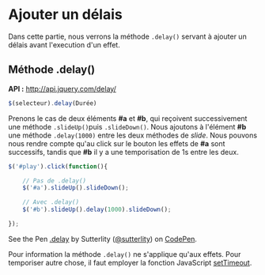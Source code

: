 # Ajouter un délais

Dans cette partie, nous verrons la méthode `.delay()` servant à ajouter un délais avant l'execution d'un effet.

## Méthode .delay()

**API :** http://api.jquery.com/delay/

```js
$(selecteur).delay(Durée)
```

Prenons le cas de deux éléments **#a** et **#b**, qui reçoivent successivement une méthode `.slideUp()`puis `.slideDown()`. Nous ajoutons à l'élément **#b** une méthode `.delay(1000)` entre les deux méthodes de *slide*. Nous pouvons nous rendre compte qu'au click sur le bouton les effets de **#a** sont successifs, tandis que **#b** il y a une temporisation de 1s entre les deux.

```js
$('#play').click(function(){

    // Pas de .delay()
    $('#a').slideUp().slideDown();

    // Avec .delay()
    $('#b').slideUp().delay(1000).slideDown();

});
````

<p data-height="266" data-theme-id="7816" data-slug-hash="aFthI" data-default-tab="result" class='codepen'>See the Pen <a href='http://codepen.io/sutterlity/pen/aFthI/'>.delay</a> by Sutterlity (<a href='http://codepen.io/sutterlity'>@sutterlity</a>) on <a href='http://codepen.io'>CodePen</a>.</p>
<script async src="//codepen.io/assets/embed/ei.js"></script>

Pour information la méthode `.delay()` ne s'applique qu'aux effets. Pour temporiser autre chose, il faut employer la fonction JavaScript [setTimeout](https://developer.mozilla.org/fr/docs/DOM/window.setTimeout).
